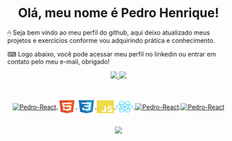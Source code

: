 <h1 align="center">Olá, meu nome é Pedro Henrique!</h1>
<p>🖱 Seja bem vindo ao meu perfil do github, aqui deixo atualizado meus projetos e exercícios conforme vou adquirindo prática e conhecimento.</p>
<p>⌨ Logo abaixo, você pode acessar meu perfil no linkedin ou entrar em contato pelo meu e-mail, obrigado!</p>


<div align="center">
  <a href="https://github.com/pedro8811">
  <img width="48%" src="https://github-readme-stats.vercel.app/api?username=pedro8811&show_icons=true&theme=dark&include_all_commits=true&count_private=true"/>
  <img width="48%" src="https://github-readme-stats.vercel.app/api/top-langs/?username=pedro8811&layout=compact&langs_count=7&theme=dark"/>
</div>

##

<div style="display: inline_block" align="center"><br>
  <img align="center" alt="Pedro-React" height="30" width="40" src="https://cdn.jsdelivr.net/gh/devicons/devicon/icons/git/git-original.svg"/>    
  <img align="center" alt="Pedro-HTML" height="30" width="40" src="https://raw.githubusercontent.com/devicons/devicon/master/icons/html5/html5-original.svg">
  <img align="center" alt="Pedro-CSS" height="30" width="40" src="https://raw.githubusercontent.com/devicons/devicon/master/icons/css3/css3-original.svg">
  <img align="center" alt="Pedro-Js" height="30" width="40" src="https://raw.githubusercontent.com/devicons/devicon/master/icons/javascript/javascript-plain.svg">
  <img align="center" alt="Pedro-React" height="30" width="40" src="https://raw.githubusercontent.com/devicons/devicon/master/icons/react/react-original.svg">
  <img align="center" alt="Pedro-React" height="30" width="40" src="https://cdn.jsdelivr.net/gh/devicons/devicon/icons/nodejs/nodejs-original.svg"/>
  <img align="center" alt="Pedro-React" height="30" width="40" src="https://cdn.jsdelivr.net/gh/devicons/devicon/icons/npm/npm-original-wordmark.svg"/>
</div>

##

<div style="display: inline_block" align="center">
<a href="https://www.linkedin.com/in/pedro-henrique-ferreira-matos-4b2b981b8/" target="_blank"><img src="https://img.shields.io/badge/-LinkedIn-%230077B5?style=for-the-badge&logo=linkedin&logoColor=white" target="_blank"></a> 
</div>
